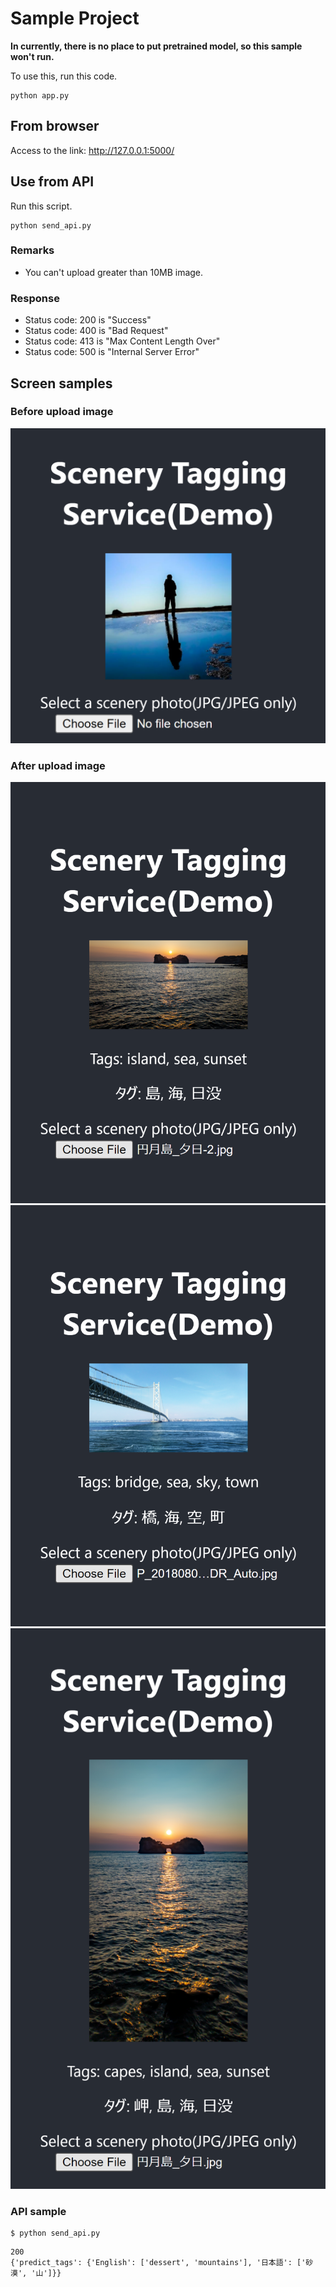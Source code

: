 # Sample Project
**In currently, there is no place to put pretrained model, so this sample won't run.**

To use this, run this code.
```shell
python app.py
```

## From browser
Access to the link: http://127.0.0.1:5000/

## Use from API
Run this script.
```shell
python send_api.py
```

### Remarks
- You can't upload greater than 10MB image.

### Response
- Status code: 200 is "Success"
- Status code: 400 is "Bad Request"
- Status code: 413 is "Max Content Length Over"
- Status code: 500 is "Internal Server Error"

## Screen samples
### Before upload image
![Top_before](./doc/Top_before.png)
<!-- <img src="./doc/Top_before.png" width="480px;"> -->

### After upload image
![Top_after](./doc/Top_after1.png)
![Top_after](./doc/Top_after2.png)
![Top_after](./doc/Top_after3.png)
<!-- <img src="./doc/Top_after1.png" width="480px;">
<img src="./doc/Top_after2.png" width="480px;">
<img src="./doc/Top_after3.png" width="480px;"> -->

### API sample
```shell
$ python send_api.py
```
```shell
200
{'predict_tags': {'English': ['dessert', 'mountains'], '日本語': ['砂漠', '山']}}
```